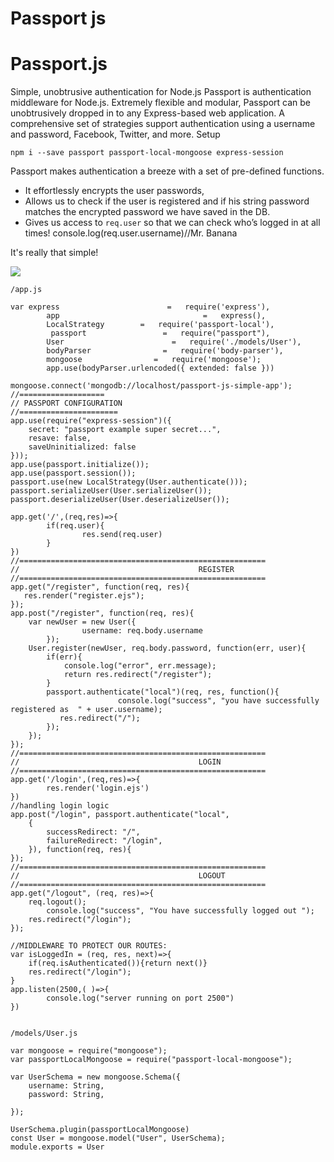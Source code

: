 # Passport js

# Passport.js

Simple, unobtrusive authentication for Node.js
Passport is authentication middleware for Node.js. Extremely flexible and modular, Passport can be unobtrusively dropped in to any Express-based web application. A comprehensive set of strategies support authentication using a username and password, Facebook, Twitter, and more.
Setup

    npm i --save passport passport-local-mongoose express-session

Passport makes authentication a breeze with a set of pre-defined functions.

- It effortlessly encrypts the user passwords,
- Allows us to check if the user is registered and if his string password matches the encrypted password we have saved in the DB.
- Gives us access to `req.user` so that we can check who’s logged in at all times!
    console.log(req.user.username)//Mr. Banana

It's really that simple!

![](https://d2mxuefqeaa7sj.cloudfront.net/s_C606A9D37330EB676F79DC0E5188EAB24174719BFFA1B8F2B19ADD93A09070F4_1506955959920_image.png)

    /app.js
    
    var express                        =   require('express'),
            app                                =   express(),
            LocalStrategy        =   require('passport-local'),
             passport                 =   require("passport"),
            User                        =   require('./models/User'),
            bodyParser                =   require('body-parser'),
            mongoose                =   require('mongoose');
            app.use(bodyParser.urlencoded({ extended: false }))
            
    mongoose.connect('mongodb://localhost/passport-js-simple-app');
    //===================
    // PASSPORT CONFIGURATION
    //======================
    app.use(require("express-session")({
        secret: "passport example super secret...",
        resave: false,
        saveUninitialized: false
    }));
    app.use(passport.initialize());
    app.use(passport.session());
    passport.use(new LocalStrategy(User.authenticate()));
    passport.serializeUser(User.serializeUser());
    passport.deserializeUser(User.deserializeUser());
    
    app.get('/',(req,res)=>{
            if(req.user){
                    res.send(req.user)
            }
    })
    //=======================================================
    //                                        REGISTER
    //=======================================================
    app.get("/register", function(req, res){
       res.render("register.ejs"); 
    });
    app.post("/register", function(req, res){
        var newUser = new User({
                    username: req.body.username
            });
        User.register(newUser, req.body.password, function(err, user){
            if(err){
                console.log("error", err.message);
                return res.redirect("/register");
            }
            passport.authenticate("local")(req, res, function(){
                            console.log("success", "you have successfully registered as  " + user.username);
               res.redirect("/"); 
            });
        });
    });
    //=======================================================
    //                                        LOGIN
    //=======================================================
    app.get('/login',(req,res)=>{
            res.render('login.ejs')
    })
    //handling login logic
    app.post("/login", passport.authenticate("local",
        {
            successRedirect: "/",
            failureRedirect: "/login",
        }), function(req, res){
    });
    //=======================================================
    //                                        LOGOUT
    //=======================================================
    app.get("/logout", (req, res)=>{
        req.logout();
            console.log("success", "You have successfully logged out ");
        res.redirect("/login");
    });
    
    //MIDDLEWARE TO PROTECT OUR ROUTES:
    var isLoggedIn = (req, res, next)=>{
        if(req.isAuthenticated()){return next()}
        res.redirect("/login");
    }
    app.listen(2500,( )=>{
            console.log("server running on port 2500")
    })


    /models/User.js
    
    var mongoose = require("mongoose");
    var passportLocalMongoose = require("passport-local-mongoose");
    
    var UserSchema = new mongoose.Schema({
        username: String,
        password: String,
            
    });
    
    UserSchema.plugin(passportLocalMongoose)
    const User = mongoose.model("User", UserSchema);
    module.exports = User
              


